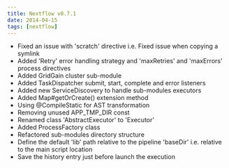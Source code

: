 ```yaml
---
title: Nextflow v0.7.1
date: 2014-04-15
tags: [nextflow]
---
```


- Fixed an issue with 'scratch' directive i.e. Fixed issue when copying a symlink
- Added 'Retry' error handling strategy and 'maxRetries' and 'maxErrors' process directives
- Added GridGain cluster sub-module
- Added TaskDispatcher submit, start, complete and error listeners
- Added new ServiceDiscovery to handle sub-modules executors
- Added Map#getOrCreate() extension method
- Using @CompileStatic for AST transformation
- Removing unused APP_TMP_DIR const
- Renamed class 'AbstractExecutor' to 'Executor'
- Added ProcessFactory class
- Refactored sub-modules directory structure
- Define the default 'lib' path relative to the pipeline 'baseDir' i.e. relative to the main script location
- Save the history entry just before launch the execution

